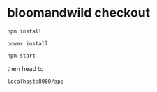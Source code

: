 # bloomandwild checkout

`npm install`

`bower install`

`npm start`

then head to 

`localhost:8080/app`


